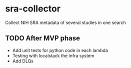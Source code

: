 # sra-collector

Collect NIH SRA metadata of several studies in one search


## TODO After MVP phase
- Add unit tests for python code in each lambda
- Testing with localstack the infra system
- Add DLQs
